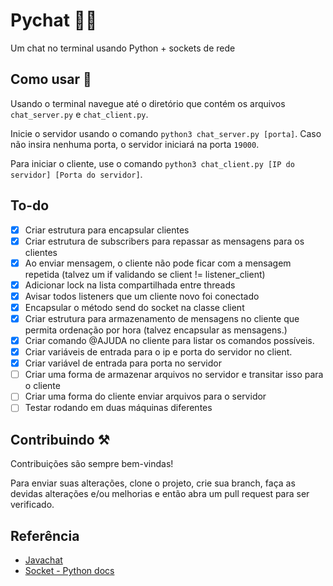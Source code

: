 
# Pychat 🐍💬

Um chat no terminal usando Python + sockets de rede


## Como usar 🤔

Usando o terminal navegue até o diretório que contém os arquivos `chat_server.py` e `chat_client.py`.

Inicie o servidor usando o comando `python3 chat_server.py [porta]`. Caso não insira nenhuma porta, o servidor iniciará na porta `19000`.

Para iniciar o cliente, use o comando `python3 chat_client.py [IP do servidor] [Porta do servidor]`.

## To-do
- [x]  Criar estrutura para encapsular clientes
- [x]  Criar estrutura de subscribers para repassar as mensagens para os clientes
- [x]  Ao enviar mensagem, o cliente não pode ficar com a mensagem repetida (talvez um if validando se client != listener_client)
- [x]  Adicionar lock na lista compartilhada entre threads
- [x]  Avisar todos listeners que um cliente novo foi conectado
- [x]  Encapsular o método send do socket na classe client
- [x]  Criar estrutura para armazenamento de mensagens no cliente que permita ordenação por hora (talvez encapsular as mensagens.)
- [x]  Criar comando @AJUDA no cliente para listar os comandos possíveis.
- [X]  Criar variáveis de entrada para o ip e porta do servidor no client.
- [X]  Criar variável de entrada para porta no servidor
- [ ]  Criar uma forma de armazenar arquivos no servidor e transitar isso para o cliente
- [ ]  Criar uma forma do cliente enviar arquivos para o servidor
- [ ]  Testar rodando em duas máquinas diferentes
 
## Contribuindo ⚒️

Contribuições são sempre bem-vindas!

Para enviar suas alterações, clone o projeto, crie sua branch, faça as devidas alterações e/ou melhorias e então abra um pull request para ser verificado. 
## Referência

 - [Javachat](https://github.com/viniciusfinger/javachat)
 - [Socket - Python docs](https://docs.python.org/3/library/socket.html)

